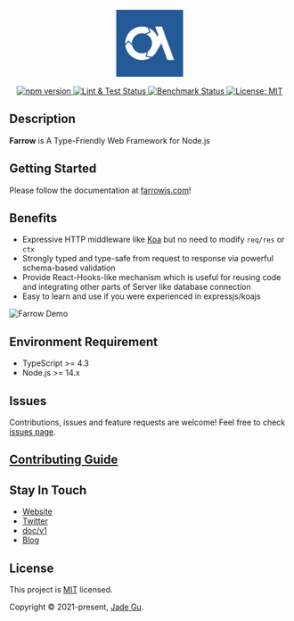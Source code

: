 <p align="center">
  <a href="http://farrowjs.com/" target="blank"><img src="https://github.com/farrow-js/farrow/blob/master/docs/assets/Farrow.blue.bg.png" width="120" alt="Farrow Logo" /></a>
</p>

<p align="center">
  <a href="https://www.npmjs.com/package/farrow-http" rel="nofollow">
    <img alt="npm version" src="https://img.shields.io/npm/v/farrow-http.svg?style=flat" style="max-width:100%;">
  </a>
  <a href="https://github.com/farrow-js/farrow/actions/workflows/test.yml" rel="nofollow">
    <img alt="Lint & Test Status" src="https://github.com/farrow-js/farrow/workflows/Lint & Test/badge.svg" style="max-width:100%;">
  </a>
  <a href="https://github.com/farrow-js/farrow/actions/workflows/benchmark.yml" rel="nofollow">
    <img alt="Benchmark Status" src="https://github.com/farrow-js/farrow/workflows/Benchmark/badge.svg" style="max-width:100%;">
  </a>
  <a href="https://github.com/Lucifier129/farrow/blob/master/LICENSE">
    <img alt="License: MIT" src="https://img.shields.io/badge/License-MIT-blue.svg" style="max-width:100%;">
  </a>
</p>

## Description

**Farrow** is A Type-Friendly Web Framework for Node.js

## Getting Started

Please follow the documentation at [farrowjs.com](https://www.farrowjs.com/docs/tutorial)!

## Benefits

- Expressive HTTP middleware like [Koa](https://github.com/koajs/koa) but no need to modify `req/res` or `ctx`
- Strongly typed and type-safe from request to response via powerful schema-based validation
- Provide React-Hooks-like mechanism which is useful for reusing code and integrating other parts of Server like database connection
- Easy to learn and use if you were experienced in expressjs/koajs

![Farrow Demo](https://github.com/farrow-js/farrow/blob/master/docs/assets/farrow.png)

## Environment Requirement

- TypeScript >= 4.3
- Node.js >= 14.x

## Issues

Contributions, issues and feature requests are welcome! Feel free to check [issues page](https://github.com/Lucifier129/farrow/issues).

## [Contributing Guide](https://github.com/farrow-js/farrow/blob/master/CONTRIBUTING.md)

## Stay In Touch

- [Website](https://www.farrowjs.com/)
- [Twitter](https://twitter.com/guyingjie129)
- [doc/v1](https://github.com/farrow-js/farrow/tree/master/docs/v1)
- [Blog](https://www.farrowjs.com/blog)

## License

This project is [MIT](https://github.com/farrow-js/farrow/blob/master/LICENSE) licensed.

Copyright © 2021-present, [Jade Gu](https://github.com/Lucifier129).

